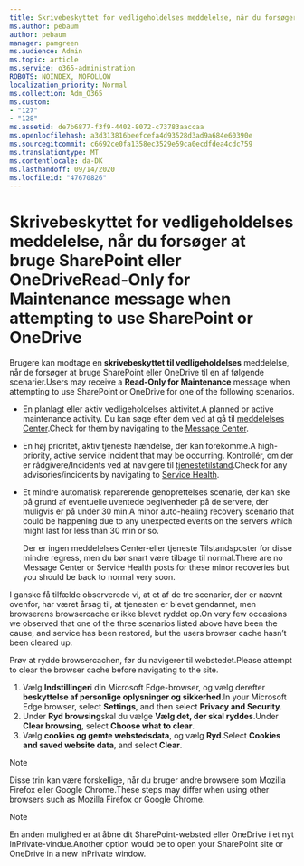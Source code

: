 ```yaml
---
title: Skrivebeskyttet for vedligeholdelses meddelelse, når du forsøger at bruge SharePoint eller OneDrive
ms.author: pebaum
author: pebaum
manager: pamgreen
ms.audience: Admin
ms.topic: article
ms.service: o365-administration
ROBOTS: NOINDEX, NOFOLLOW
localization_priority: Normal
ms.collection: Adm_O365
ms.custom:
- "127"
- "128"
ms.assetid: de7b6877-f3f9-4402-8072-c73783aaccaa
ms.openlocfilehash: a3d313816beefcefa4d93528d3ad9a684e60390e
ms.sourcegitcommit: c6692ce0fa1358ec3529e59ca0ecdfdea4cdc759
ms.translationtype: MT
ms.contentlocale: da-DK
ms.lasthandoff: 09/14/2020
ms.locfileid: "47670826"
---
```

# <a name="read-only-for-maintenance-message-when-attempting-to-use-sharepoint-or-onedrive"></a><span data-ttu-id="f07a5-102">Skrivebeskyttet for vedligeholdelses meddelelse, når du forsøger at bruge SharePoint eller OneDrive</span><span class="sxs-lookup"><span data-stu-id="f07a5-102">Read-Only for Maintenance message when attempting to use SharePoint or OneDrive</span></span>

<span data-ttu-id="f07a5-103">Brugere kan modtage en **skrivebeskyttet til vedligeholdelses** meddelelse, når de forsøger at bruge SharePoint eller OneDrive til en af følgende scenarier.</span><span class="sxs-lookup"><span data-stu-id="f07a5-103">Users may receive a **Read-Only for Maintenance** message when attempting to use SharePoint or OneDrive for one of the following scenarios.</span></span> 

-   <span data-ttu-id="f07a5-104">En planlagt eller aktiv vedligeholdelses aktivitet.</span><span class="sxs-lookup"><span data-stu-id="f07a5-104">A planned or active maintenance activity.</span></span>  <span data-ttu-id="f07a5-105">Du kan søge efter dem ved at gå til [meddelelses Center](https://portal.office.com/adminportal/home#/messagecenter).</span><span class="sxs-lookup"><span data-stu-id="f07a5-105">Check for them by navigating to the [Message Center](https://portal.office.com/adminportal/home#/messagecenter).</span></span>
-   <span data-ttu-id="f07a5-106">En høj prioritet, aktiv tjeneste hændelse, der kan forekomme.</span><span class="sxs-lookup"><span data-stu-id="f07a5-106">A high-priority, active service incident that may be occurring.</span></span> <span data-ttu-id="f07a5-107">Kontrollér, om der er rådgivere/Incidents ved at navigere til [tjenestetilstand](https://portal.office.com/adminportal/home#/servicehealth).</span><span class="sxs-lookup"><span data-stu-id="f07a5-107">Check for any advisories/incidents by navigating to [Service Health](https://portal.office.com/adminportal/home#/servicehealth).</span></span>
-   <span data-ttu-id="f07a5-108">Et mindre automatisk reparerende genoprettelses scenarie, der kan ske på grund af eventuelle uventede begivenheder på de servere, der muligvis er på under 30 min.</span><span class="sxs-lookup"><span data-stu-id="f07a5-108">A minor auto-healing recovery scenario that could be happening due to any unexpected events on the servers which might last for less than 30 min or so.</span></span> 
    
    <span data-ttu-id="f07a5-109">Der er ingen meddelelses Center-eller tjeneste Tilstandsposter for disse mindre regress, men du bør snart være tilbage til normal.</span><span class="sxs-lookup"><span data-stu-id="f07a5-109">There are no Message Center or Service Health posts for these minor recoveries but you should be back to normal very soon.</span></span>

<span data-ttu-id="f07a5-110">I ganske få tilfælde observerede vi, at et af de tre scenarier, der er nævnt ovenfor, har været årsag til, at tjenesten er blevet gendannet, men browserens browsercache er ikke blevet ryddet op.</span><span class="sxs-lookup"><span data-stu-id="f07a5-110">On very few occasions we observed that one of the three scenarios listed above have been the cause, and service has been restored, but the users browser cache hasn’t been cleared up.</span></span>

<span data-ttu-id="f07a5-111">Prøv at rydde browsercachen, før du navigerer til webstedet.</span><span class="sxs-lookup"><span data-stu-id="f07a5-111">Please attempt to clear the browser cache before navigating to the site.</span></span>

1. <span data-ttu-id="f07a5-112">Vælg **Indstillinger**i din Microsoft Edge-browser, og vælg derefter **beskyttelse af personlige oplysninger og sikkerhed**.</span><span class="sxs-lookup"><span data-stu-id="f07a5-112">In your Microsoft Edge browser, select **Settings**, and then select **Privacy and Security**.</span></span>
2. <span data-ttu-id="f07a5-113">Under **Ryd browsing**skal du vælge **Vælg det, der skal ryddes**.</span><span class="sxs-lookup"><span data-stu-id="f07a5-113">Under **Clear browsing**, select **Choose what to clear**.</span></span>
3. <span data-ttu-id="f07a5-114">Vælg **cookies og gemte webstedsdata**, og vælg **Ryd**.</span><span class="sxs-lookup"><span data-stu-id="f07a5-114">Select **Cookies and saved website data**, and select **Clear**.</span></span>

>[!Note] 
> <span data-ttu-id="f07a5-115">Disse trin kan være forskellige, når du bruger andre browsere som Mozilla Firefox eller Google Chrome.</span><span class="sxs-lookup"><span data-stu-id="f07a5-115">These steps may differ when using other browsers such as Mozilla Firefox or Google Chrome.</span></span>

>[!Note] 
> <span data-ttu-id="f07a5-116">En anden mulighed er at åbne dit SharePoint-websted eller OneDrive i et nyt InPrivate-vindue.</span><span class="sxs-lookup"><span data-stu-id="f07a5-116">Another option would be to open your SharePoint site or OneDrive in a new InPrivate window.</span></span>
